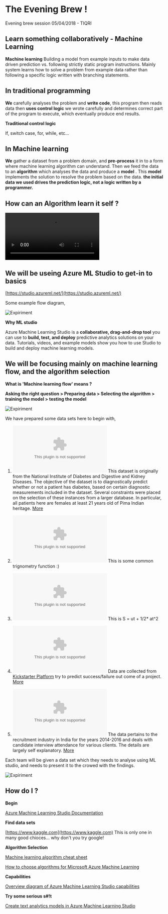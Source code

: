# The Evening Brew !
Evening brew session 05/04/2018 - TIQRI
## Learn something collaboratively - Machine Learning

__Machine learning__
Building a model from example inputs to make data driven prediction vs. following strictly static program instructions. Mainly system learns how to solve a problem from example data rather than following a specific logic written with branching statements.
## In traditional programming
__We__ carefully analyses the problem and __write code__, this program then reads data then __uses control logic__ we wrote carefully and determines correct part of the program to execute, which eventually produce end results.

__Traditional control logic__

If, switch case, for, while, etc…

## In Machine learning
__We__ gather a dataset from a problem domain, and __pre-process__ it in to a form where machine learning algorithm can understand. Then we feed the data to an __algorithm__ which analyses the data and produce a __model__ . This __model__ implements the solution to resolve the problem based on the data.
__the initial data we used drives the prediction logic, not a logic written by a programmer.__
## How can an Algorithm learn it self ?
![check the video](https://github.com/rangasurendra/evening-brew-ml/blob/master/files/learining.mp4)

## We will be useing Azure ML Studio to get-in to basics
[https://studio.azureml.net/](https://studio.azureml.net/)

Some example flow diagram,

![Expiriment](https://github.com/rangasurendra/evening-brew-ml/blob/master/files/images/interview-two-class-prediction.PNG)

__Why ML studio__

Azure Machine Learning Studio is a __collaborative, drag-and-drop tool__ you can use to __build, test, and deploy__ predictive analytics solutions on your data. Tutorials, videos, and example models show you how to use Studio to build and deploy machine learning models.

## We will be focusing mainly on machine learning flow, and the algorithm selection

__What is 'Machine learning flow' means ?__

__Asking the right question > Preparing data > Selecting the algorithm > training the model > testing the model__


![Expiriment](https://github.com/rangasurendra/evening-brew-ml/blob/master/files/images/guide.png)

We have prepared some data sets here to begin with,

1. ![Diabetes-dataset](https://github.com/rangasurendra/evening-brew-ml/blob/master/files/datasets/blood-suger/diabetes.csv)
This dataset is originally from the National Institute of Diabetes and Digestive and Kidney Diseases. The objective of the dataset is to diagnostically predict whether or not a patient has diabetes, based on certain diagnostic measurements included in the dataset. Several constraints were placed on the selection of these instances from a larger database. In particular, all patients here are females at least 21 years old of Pima Indian heritage. [More](https://www.kaggle.com/uciml/pima-indians-diabetes-database)

2. ![Function-approximation-dataset-1](https://github.com/rangasurendra/evening-brew-ml/blob/master/files/datasets/function-approximation-cos/cos-function.csv)
This is some common trignometry function :)

3. ![Function-approximation-dataset-2](https://github.com/rangasurendra/evening-brew-ml/blob/master/files/datasets/function-approximation-velocity/velocity.csv)
This is S = ut + 1/2* at^2

4. ![kickstarter-projects-success-dataset](https://github.com/rangasurendra/evening-brew-ml/blob/master/files/datasets/kickstarter-projects/kick-2016.csv)
Data are collected from [Kickstarter Platform](https://www.kickstarter.com/) try to predict success/failure out come of a project. [More](https://www.kaggle.com/kemical/kickstarter-projects)

5. ![interview-attendence-dataset](https://github.com/rangasurendra/evening-brew-ml/blob/master/files/datasets/will-they-come-to-interview/Interview.csv)
The data pertains to the recruitment industry in India for the years 2014-2016 and deals with candidate interview attendance for various clients. The details are largely self explanatory. [More](https://www.kaggle.com/vishnusraghavan/the-interview-attendance-problem)



Each team will be given a data set which they needs to analyse using ML studio, and needs to present it to the crowed with the findings.

![Expiriment](https://github.com/rangasurendra/evening-brew-ml/blob/master/files/images/some-output.PNG)
 

## How do I ?
__Begin__ 

[Azure Machine Learning Studio Documentation](https://docs.microsoft.com/en-us/azure/machine-learning/studio/)

__Find data sets__

[https://www.kaggle.com](https://www.kaggle.com)
This is only one in many good chioces... why don't you try google!

__Algorithm Selection__ 

[Machine learning algorithm cheat sheet](https://docs.microsoft.com/en-us/azure/machine-learning/studio/algorithm-cheat-sheet)

[How to choose algorithms for Microsoft Azure Machine Learning](https://docs.microsoft.com/en-us/azure/machine-learning/studio/algorithm-choice)

__Capabilities__ 

[Overview diagram of Azure Machine Learning Studio capabilities](https://docs.microsoft.com/en-us/azure/machine-learning/studio/studio-overview-diagram)

__Try some serious s#!t__

[Create text analytics models in Azure Machine Learning Studio](https://docs.microsoft.com/en-us/azure/machine-learning/studio/text-analytics-module-tutorial)
